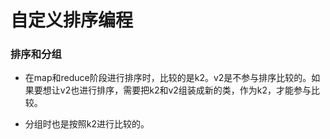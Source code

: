 # 自定义排序编程

### 排序和分组

* 在map和reduce阶段进行排序时，比较的是k2。v2是不参与排序比较的。如果要想让v2也进行排序，需要把k2和v2组装成新的类，作为k2，才能参与比较。

* 分组时也是按照k2进行比较的。
